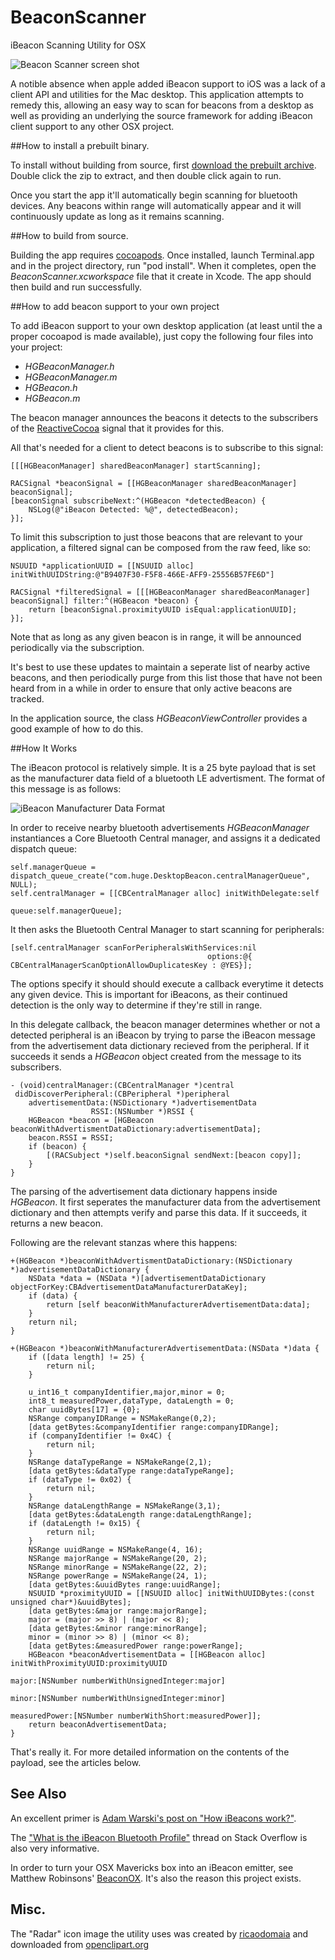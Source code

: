 BeaconScanner
=============

iBeacon Scanning Utility for OSX

![Beacon Scanner screen shot](Images/ScreenShot.png)

A notible absence when apple added iBeacon support to iOS was a lack of a client API and utilities for the Mac desktop.  This application attempts to remedy this, allowing an easy way to scan for beacons from a desktop as well as providing an underlying the source framework for adding iBeacon client support to any other OSX project.


##How to install a prebuilt binary.

To install without building from source, first [download the prebuilt archive](Builds/BeaconScanner.zip).  Double click the zip to extract, and then double click again to run. 

Once you start the app it'll automatically begin scanning for bluetooth devices.  Any beacons within range will automatically appear and it will continuously update as long as it remains scanning.

##How to build from source.

Building the app requires [cocoapods](http://cocoapods.org).  Once installed, launch Terminal.app and in the project directory, run "pod install".  When it completes, open the *BeaconScanner.xcworkspace* file that it create in Xcode.  The app should then build and run successfully. 


##How to add beacon support to your own project

To add iBeacon support to your own desktop application (at least until the a proper cocoapod is made available), just copy the following four files into your project:  

- *HGBeaconManager.h*
- *HGBeaconManager.m*
- *HGBeacon.h*
- *HGBeacon.m*

The beacon manager announces the beacons it detects to the subscribers of the [ReactiveCocoa](https://github.com/ReactiveCocoa/ReactiveCocoa) signal that it provides for this.  

All that's needed for a client to detect beacons is to subscribe to this signal:

	[[[HGBeaconManager] sharedBeaconManager] startScanning];
	
	RACSignal *beaconSignal = [[HGBeaconManager sharedBeaconManager] beaconSignal];
	[beaconSignal subscribeNext:^(HGBeacon *detectedBeacon) {
		NSLog(@"iBeacon Detected: %@", detectedBeacon);
	}];


To limit this subscription to just those beacons that are relevant to your application, a filtered signal can be composed from the raw feed, like so:


	NSUUID *applicationUUID = [[NSUUID alloc] initWithUUIDString:@"B9407F30-F5F8-466E-AFF9-25556B57FE6D"]

	RACSignal *filteredSignal = [[[HGBeaconManager sharedBeaconManager] beaconSignal] filter:^(HGBeacon *beacon) {
		return [beaconSignal.proximityUUID isEqual:applicationUUID];
	}];
	

Note that as long as any given beacon is in range, it will be announced periodically via the subscription.  

It's best to use these updates to maintain a seperate list of nearby active beacons, and then periodically purge from this list those that have not been heard from in a while in order to ensure that only active beacons are tracked.   

In the application source, the class *HGBeaconViewController* provides a good example of how to do this. 

##How It Works


The iBeacon protocol is relatively simple.  It is a 25 byte payload that is set as the manufacturer data field of a bluetooth LE advertisment.  The format of this message is as follows:

![iBeacon Manufacturer Data Format](Images/iBeaconManufacturerDataFormat.png)

In order to receive nearby bluetooth advertisements *HGBeaconManager* instantiances a Core Bluetooth Central manager, and assigns it a dedicated dispatch queue:

	self.managerQueue = dispatch_queue_create("com.huge.DesktopBeacon.centralManagerQueue", NULL);
    self.centralManager = [[CBCentralManager alloc] initWithDelegate:self
                                                               queue:self.managerQueue];

It then asks the Bluetooth Central Manager to start scanning for peripherals:

	[self.centralManager scanForPeripheralsWithServices:nil
                                                options:@{ CBCentralManagerScanOptionAllowDuplicatesKey : @YES}];


The options specify it should should execute a callback everytime it detects any given device. This is important for iBeacons, as their continued detection is the only way to determine if they're still in range. 

In this delegate callback, the beacon manager determines whether or not a detected peripheral is an iBeacon by trying to parse the iBeacon message from the advertisement data dictionary recieved from the peripheral. If it succeeds it sends a *HGBeacon* object created from the message to its subscribers. 

	- (void)centralManager:(CBCentralManager *)central
	 didDiscoverPeripheral:(CBPeripheral *)peripheral
 	    advertisementData:(NSDictionary *)advertisementData
    	              RSSI:(NSNumber *)RSSI {
    	HGBeacon *beacon = [HGBeacon beaconWithAdvertismentDataDictionary:advertisementData];
	    beacon.RSSI = RSSI;
	    if (beacon) {
    	    [(RACSubject *)self.beaconSignal sendNext:[beacon copy]];
	    }
	}

The parsing of the advertisement data dictionary happens inside *HGBeacon*.  It first seperates the manufacturer data from the advertisement dictionary and then attempts verify and parse this data.  If it succeeds, it returns a new beacon.

Following are the relevant stanzas where this happens:

	+(HGBeacon *)beaconWithAdvertismentDataDictionary:(NSDictionary *)advertisementDataDictionary {
	    NSData *data = (NSData *)[advertisementDataDictionary objectForKey:CBAdvertisementDataManufacturerDataKey];
	    if (data) {
	        return [self beaconWithManufacturerAdvertisementData:data];
	    }
	    return nil;
	}

	+(HGBeacon *)beaconWithManufacturerAdvertisementData:(NSData *)data {
	    if ([data length] != 25) {
	        return nil;
	    }

	    u_int16_t companyIdentifier,major,minor = 0;
	    int8_t measuredPower,dataType, dataLength = 0;
	    char uuidBytes[17] = {0};
	    NSRange companyIDRange = NSMakeRange(0,2);
	    [data getBytes:&companyIdentifier range:companyIDRange];
	    if (companyIdentifier != 0x4C) {
	        return nil;
	    }
	    NSRange dataTypeRange = NSMakeRange(2,1);
	    [data getBytes:&dataType range:dataTypeRange];
	    if (dataType != 0x02) {
	        return nil;
	    }
	    NSRange dataLengthRange = NSMakeRange(3,1);
	    [data getBytes:&dataLength range:dataLengthRange];
	    if (dataLength != 0x15) {
	        return nil;
	    }
	    NSRange uuidRange = NSMakeRange(4, 16);
	    NSRange majorRange = NSMakeRange(20, 2);
	    NSRange minorRange = NSMakeRange(22, 2);
	    NSRange powerRange = NSMakeRange(24, 1);
    	[data getBytes:&uuidBytes range:uuidRange];
	    NSUUID *proximityUUID = [[NSUUID alloc] initWithUUIDBytes:(const unsigned char*)&uuidBytes];
	    [data getBytes:&major range:majorRange];
	    major = (major >> 8) | (major << 8);
	    [data getBytes:&minor range:minorRange];
	    minor = (minor >> 8) | (minor << 8);
	    [data getBytes:&measuredPower range:powerRange];
	    HGBeacon *beaconAdvertisementData = [[HGBeacon alloc] initWithProximityUUID:proximityUUID
	                                                                          major:[NSNumber numberWithUnsignedInteger:major]
	                                                                          minor:[NSNumber numberWithUnsignedInteger:minor]
	                                                                  measuredPower:[NSNumber numberWithShort:measuredPower]];
	    return beaconAdvertisementData;
	}



That's really it.   For more detailed information on the contents of the payload, see the articles below.

## See Also

An excellent primer is [Adam Warski's post on "How iBeacons work?"](http://www.warski.org/blog/2014/01/how-ibeacons-work/).

The ["What is the iBeacon Bluetooth Profile"](http://stackoverflow.com/questions/18906988/what-is-the-ibeacon-bluetooth-profile) thread on Stack Overflow is also very informative.

In order to turn your OSX Mavericks box into an iBeacon emitter, see Matthew Robinsons' [BeaconOX](https://github.com/mttrb/BeaconOSX). It's also the reason this project exists. 



## Misc.

The "Radar" icon image the utility uses was created by [ricaodomaia](http://openclipart.org/user-detail/ricardomaia) and downloaded from [openclipart.org](http://openclipart.org/detail/122719/radar-by-ricardomaia) 